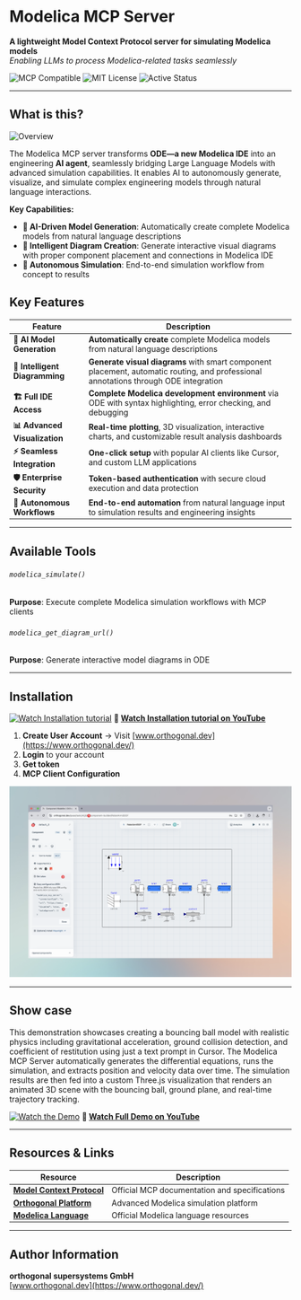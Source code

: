 
# Modelica MCP Server

**A lightweight Model Context Protocol server for simulating Modelica models**  
_Enabling LLMs to process Modelica-related tasks seamlessly_

![MCP Compatible](https://img.shields.io/badge/MCP-Compatible-6366f1?style=for-the-badge) ![MIT License](https://img.shields.io/badge/License-MIT-22c55e?style=for-the-badge) ![Active Status](https://img.shields.io/badge/Status-Active-22c55e?style=for-the-badge)

---

## What is this?

![Overview](3.png)

The Modelica MCP server transforms **ODE—a new Modelica IDE** into an engineering **AI agent**, seamlessly bridging Large Language Models with advanced simulation capabilities. It enables AI to autonomously generate, visualize, and simulate complex engineering models through natural language interactions.

**Key Capabilities:**

- **🤖 AI-Driven Model Generation**: Automatically create complete Modelica models from natural language descriptions
- **🎨 Intelligent Diagram Creation**: Generate interactive visual diagrams with proper component placement and connections in Modelica IDE
- **🔄 Autonomous Simulation**: End-to-end simulation workflow from concept to results
  


## Key Features

| Feature                        | Description                                                                                                                          |
| ------------------------------ | ------------------------------------------------------------------------------------------------------------------------------------ |
| **🤖 AI Model Generation**     | **Automatically create** complete Modelica models from natural language descriptions                                                 |
| **🎨 Intelligent Diagramming** | **Generate visual diagrams** with smart component placement, automatic routing, and professional annotations through ODE integration |
| **🏗️ Full IDE Access**        | **Complete Modelica development environment** via ODE with syntax highlighting, error checking, and debugging                        |
| **📊 Advanced Visualization**  | **Real-time plotting**, 3D visualization, interactive charts, and customizable result analysis dashboards                            |
| **⚡ Seamless Integration**     | **One-click setup** with popular AI clients like Cursor, and custom LLM applications                                                 |
| **🛡️ Enterprise Security**    | **Token-based authentication** with secure cloud execution and data protection                                                       |
| **🔄 Autonomous Workflows**    | **End-to-end automation** from natural language input to simulation results and engineering insights                                 |

---

## Available Tools

###### `modelica_simulate()`

**Purpose**: Execute complete Modelica simulation workflows with MCP clients

###### `modelica_get_diagram_url()`

**Purpose**: Generate interactive model diagrams in ODE

---

## Installation

[![Watch Installation tutorial](https://img.youtube.com/vi/vYq__hUSIFA/maxresdefault.jpg)](https://youtu.be/vYq__hUSIFA?si=CflJiUIwL7Tns7Wp)
**🎥 [Watch Installation tutorial on YouTube](https://youtu.be/vYq__hUSIFA?si=CflJiUIwL7Tns7Wp)**

1. **Create User Account** → Visit [www.orthogonal.dev](https://www.orthogonal.dev/)
2. **Login** to your account
3. **Get token**
4. **MCP Client Configuration**

![Installation Screenshot](1.png)


---
## Show case

This demonstration showcases creating a bouncing ball model with realistic physics including gravitational acceleration, ground collision detection, and coefficient of restitution using just a text prompt in Cursor. The Modelica MCP Server automatically generates the differential equations, runs the simulation, and extracts position and velocity data over time. The simulation results are then fed into a custom Three.js visualization that renders an animated 3D scene with the bouncing ball, ground plane, and real-time trajectory tracking.



[![Watch the Demo](https://img.youtube.com/vi/-M8oHYvl2Co/maxresdefault.jpg)](https://youtu.be/-M8oHYvl2Co?si=nU_S9CMz3J7j4UcC)
**🎥 [Watch Full Demo on YouTube](https://youtu.be/-M8oHYvl2Co?si=nU_S9CMz3J7j4UcC)**

---
## Resources & Links

|Resource|Description|
|---|---|
|**[Model Context Protocol](https://modelcontextprotocol.io/)**|Official MCP documentation and specifications|
|**[Orthogonal Platform](https://www.orthogonal.dev/)**|Advanced Modelica simulation platform|
|**[Modelica Language](https://modelica.org/)**|Official Modelica language resources|

---
## Author Information

**orthogonal supersystems GmbH**  
[www.orthogonal.dev](https://www.orthogonal.dev/)
